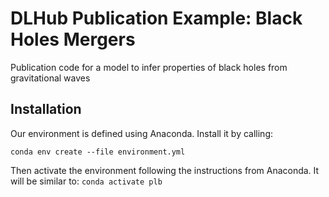 # DLHub Publication Example: Black Holes Mergers

Publication code for a model to infer properties of black holes from gravitational waves

## Installation

Our environment is defined using Anaconda. Install it by calling:

`conda env create --file environment.yml`

Then activate the environment following the instructions from Anaconda.
It will be similar to: `conda activate plb`
